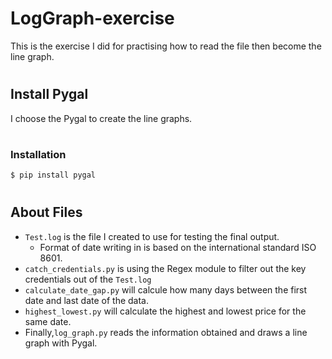 # LogGraph-exercise
This is the exercise I did for practising how to read the file then become the line graph.
#
## Install Pygal

I choose the Pygal to create the line graphs.
#
### Installation

```sh
$ pip install pygal
```
#
## About Files
* `Test.log` is the file I created to use for testing the final output.
   * Format of date writing in is based on the international standard ISO 8601.
* `catch_credentials.py` is using the Regex module to filter out the key credentials out of the `Test.log`
* `calculate_date_gap.py` will calcule how many days between the first date and last date of the data.
* `highest_lowest.py` will calculate the highest and lowest price for the same date.
* Finally,`log_graph.py` reads the information obtained and draws a line graph with Pygal.
#
